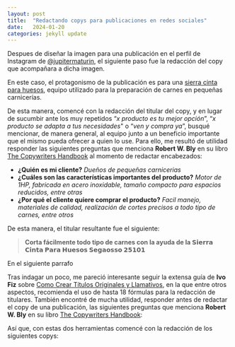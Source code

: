 ```yaml
---
layout: post
title:  "Redactando copys para publicaciones en redes sociales"
date:   2024-01-20
categories: jekyll update
---
```


Despues de diseñar la imagen para una publicación en el perfil de Instagram de [@jupitermaturin](https://www.instagram.com/jupitermaturin/?hl=es), el siguiente paso fue la redacción del copy que acompañara a dicha imagen.  

En este caso, el protagonismo de la publicación es para una [sierra cinta para huesos](https://www.boia.com.ve/venta-de-maquinaria-para-alimentos/--sierra-para-picar-cortar-carne-y-hueso--/:sierra-cinta-para-huesos-segaosso-25-de-78-Acirc;-acute;-Acirc;-acute;-1:/), equipo utilizado para la preparación de carnes en pequeñas carnicerías.  

De esta manera, comencé con la redacción del titular del copy, y en lugar de sucumbir ante los muy repetidos “*x producto es tu mejor opción*”, “*x producto se adapta a tus necesidades*" o “*ven y compra ya*”, busqué mencionar, de manera general, al equipo junto a un beneficio importante que el mismo pueda ofrecer a quien lo use. Para ello, me resultó de utilidad responder las siguientes preguntas que menciona **Robert W. Bly** en su libro [The Copywriters Handbook](https://www.amazon.es/Copywriters-Handbook-Step-Step-Writing/dp/1250238013) al momento de redactar encabezados:

- **¿Quién es mi cliente?** *Dueños de pequeñas carnicerias*
- **¿Cuáles son las características importantes del producto?** *Motor de 1HP, fabricada en acero inoxidable, tamaño compacto para espacios reducidos, entre otras*
- **¿Por qué el cliente quiere comprar el producto?** *Facil manejo, materiales de calidad, realización de cortes precisos a todo tipo de carnes, entre otros*

De esta manera, el titular resultante fue el siguiente:

> **Corta fácilmente todo tipo de carnes con la ayuda de la 𝗦𝗶𝗲𝗿𝗿𝗮 𝗖𝗶𝗻𝘁𝗮 𝗣𝗮𝗿𝗮 𝗛𝘂𝗲𝘀𝗼𝘀 𝗦𝗲𝗴𝗮𝗼𝘀𝘀𝗼 𝟮𝟱𝟭𝟬𝟭**

En el siguiente parrafo



Tras indagar un poco, me pareció interesante seguir la extensa guía de **Ivo Fiz** sobre [Como Crear Títulos Originales y Llamativos](https://ivofiz.com/titulos-originales/), en la que entre otros aspectos, recomienda el uso de hasta 18 fórmulas para la redacción de titulares. También encontré de mucha utilidad, responder antes de redactar el copy de una publicación, las siguientes preguntas que menciona **Robert W. Bly** en su libro [The Copywriters Handbook](https://www.amazon.es/Copywriters-Handbook-Step-Step-Writing/dp/1250238013):



Así que, con estas dos herramientas comencé con la redacción de los siguientes copys:
